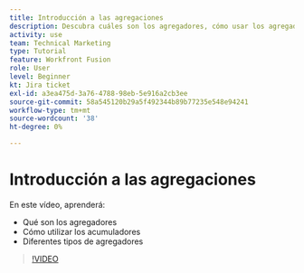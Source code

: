 ```yaml
---
title: Introducción a las agregaciones
description: Descubra cuáles son los agregadores, cómo usar los agregadores y los distintos tipos de agregadores en [!DNL Adobe Workfront Fusion].
activity: use
team: Technical Marketing
type: Tutorial
feature: Workfront Fusion
role: User
level: Beginner
kt: Jira ticket
exl-id: a3ea475d-3a76-4788-98eb-5e916a2cb3ee
source-git-commit: 58a545120b29a5f492344b89b77235e548e94241
workflow-type: tm+mt
source-wordcount: '38'
ht-degree: 0%

---
```


# Introducción a las agregaciones

En este vídeo, aprenderá:

* Qué son los agregadores
* Cómo utilizar los acumuladores
* Diferentes tipos de agregadores

>[!VIDEO](https://video.tv.adobe.com/v/335279/?quality=12)
